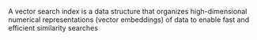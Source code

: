 A vector search index is a data structure that organizes high-dimensional numerical representations (vector embeddings) of data to enable fast and efficient similarity searches
